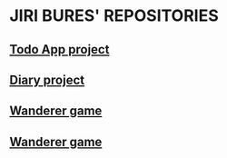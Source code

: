 
# JIRI BURES' REPOSITORIES

## [Todo App project](https://github.com/buresj/todoApp)

## [Diary project](https://github.com/buresj/projectDiary)

## [Wanderer game](https://github.com/buresj/wanderer-java)

## [Wanderer game](https://github.com/buresj/personalWebsite)
